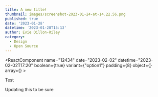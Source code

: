 ```yaml
---
title: A new title!
thumbnail: images/screenshot-2023-01-24-at-14.22.56.png
published: true
date: '2023-01-28'
datetime: '2023-01-28T15:13'
author: Evie Dillon-Riley
category:
  - Design
  - Open Source
---
```

<ReactComponent name="12434" date="2023-02-02" datetime="2023-02-02T17:20" boolean={true} variant={"option1"} padding={8} object={} array={} >

Test

</ReactComponent>

Updating this to be sure

